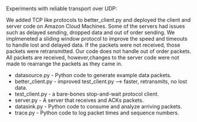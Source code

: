 Experiments with reliable transport over UDP: 

We added TCP like protocols to better_client.py and deployed the client and server code on Amazon 
Cloud Machines. Some of the servers had issues such as delayed sending, dropped data and out of order 
sending. We implmeneted a sliding window protocol to improve the speed and timeouts to handle lost and delayed data. 
If the packets were not received, those packets were retransmitted. Our code does not handle out of order packets. 
All packets are received, however,changes to the server code were not made to rearrange the packets as they came in. 

* datasource.py - Python code to generate example data packets.
* better_client.py - improved test_client.py --> faster, retransmits, no lost data. 
* test_client.py - a bare-bones stop-and-wait protocol client. 
* server.py - A server that receives and ACKs packets.
* datasink.py - Python code to consume and analyze arriving packets.
* trace.py - Python code to log packet times and sequence numbers.
